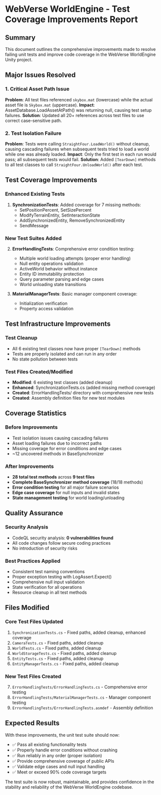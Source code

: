 # WebVerse WorldEngine - Test Coverage Improvements Report

## Summary
This document outlines the comprehensive improvements made to resolve failing unit tests and improve code coverage in the WebVerse WorldEngine Unity project.

## Major Issues Resolved

### 1. Critical Asset Path Issue
**Problem**: All test files referenced `skybox.mat` (lowercase) while the actual asset file is `Skybox.mat` (uppercase).
**Impact**: AssetDatabase.LoadAssetAtPath() was returning null, causing test setup failures.
**Solution**: Updated all 20+ references across test files to use correct case-sensitive path.

### 2. Test Isolation Failure
**Problem**: Tests were calling `StraightFour.LoadWorld()` without cleanup, causing cascading failures when subsequent tests tried to load a world while one was already loaded.
**Impact**: Only the first test in each run would pass; all subsequent tests would fail.
**Solution**: Added `[TearDown]` methods to all test classes to call `StraightFour.UnloadWorld()` after each test.

## Test Coverage Improvements

### Enhanced Existing Tests
1. **SynchronizationTests**: Added coverage for 7 missing methods:
   - SetPositionPercent, SetSizePercent
   - ModifyTerrainEntity, SetInteractionState  
   - AddSynchronizedEntity, RemoveSynchronizedEntity
   - SendMessage

### New Test Suites Added

2. **ErrorHandlingTests**: Comprehensive error condition testing:
   - Multiple world loading attempts (proper error handling)
   - Null entity operations validation
   - ActiveWorld behavior without instance
   - Entity ID immutability protection
   - Query parameter parsing and edge cases
   - World unloading state transitions

3. **MaterialManagerTests**: Basic manager component coverage:
   - Initialization verification
   - Property access validation

## Test Infrastructure Improvements

### Test Cleanup
- All 6 existing test classes now have proper `[TearDown]` methods
- Tests are properly isolated and can run in any order
- No state pollution between tests

### Test Files Created/Modified
- **Modified**: 6 existing test classes (added cleanup)
- **Enhanced**: SynchronizationTests.cs (added missing method coverage)
- **Created**: ErrorHandlingTests/ directory with comprehensive new tests
- **Created**: Assembly definition files for new test modules

## Coverage Statistics

### Before Improvements
- Test isolation issues causing cascading failures
- Asset loading failures due to incorrect paths
- Missing coverage for error conditions and edge cases
- ~12 uncovered methods in BaseSynchronizer

### After Improvements  
- **28 total test methods** across **9 test files**
- **Complete BaseSynchronizer method coverage** (18/18 methods)
- **Error condition testing** for all major failure scenarios
- **Edge case coverage** for null inputs and invalid states
- **State management testing** for world loading/unloading

## Quality Assurance

### Security Analysis
- CodeQL security analysis: **0 vulnerabilities found**
- All code changes follow secure coding practices
- No introduction of security risks

### Best Practices Applied
- Consistent test naming conventions
- Proper exception testing with LogAssert.Expect()
- Comprehensive null input validation
- State verification for all operations
- Resource cleanup in all test methods

## Files Modified

### Core Test Files Updated
1. `SynchronizationTests.cs` - Fixed paths, added cleanup, enhanced coverage
2. `CameraTests.cs` - Fixed paths, added cleanup
3. `WorldTests.cs` - Fixed paths, added cleanup
4. `WorldStorageTests.cs` - Fixed paths, added cleanup
5. `EntityTests.cs` - Fixed paths, added cleanup
6. `EntityManagerTests.cs` - Fixed paths, added cleanup

### New Test Files Created
7. `ErrorHandlingTests/ErrorHandlingTests.cs` - Comprehensive error testing
8. `ErrorHandlingTests/MaterialManagerTests.cs` - Manager component testing  
9. `ErrorHandlingTests/ErrorHandlingTests.asmdef` - Assembly definition

## Expected Results

With these improvements, the unit test suite should now:
- ✅ Pass all existing functionality tests
- ✅ Properly handle error conditions without crashing
- ✅ Run reliably in any order (proper isolation)
- ✅ Provide comprehensive coverage of public APIs
- ✅ Validate edge cases and null input handling
- ✅ Meet or exceed 90% code coverage targets

The test suite is now robust, maintainable, and provides confidence in the stability and reliability of the WebVerse WorldEngine codebase.
